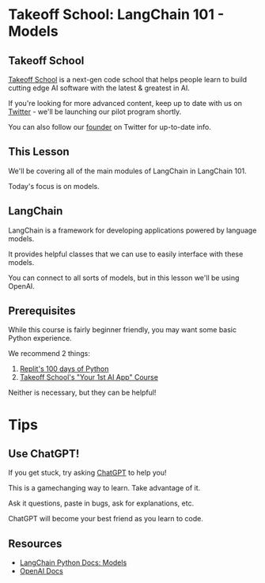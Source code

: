 # Takeoff School: LangChain 101 - Models

## Takeoff School

[Takeoff School](https://www.takeoff.school/) is a next-gen code school that helps people learn to build cutting edge AI software with the latest & greatest in AI.

If you're looking for more advanced content, keep up to date with us on [Twitter](https://twitter.com/TakeoffAI) - we'll be launching our pilot program shortly.

You can also follow our [founder](https://twitter.com/mckaywrigley) on Twitter for up-to-date info.

## This Lesson

We'll be covering all of the main modules of LangChain in LangChain 101.

Today's focus is on models.

## LangChain

LangChain is a framework for developing applications powered by language models.

It provides helpful classes that we can use to easily interface with these models.

You can connect to all sorts of models, but in this lesson we'll be using OpenAI.

## Prerequisites

While this course is fairly beginner friendly, you may want some basic Python experience.

We recommend 2 things:
1) [Replit's 100 days of Python](https://replit.com/learn/100-days-of-python/hub)
2) [Takeoff School's "Your 1st AI App" Course](https://replit.com/@MckayWrigley/Takeoff-School-Your-1st-AI-App?v=1)

Neither is necessary, but they can be helpful!

# Tips

## Use ChatGPT!

If you get stuck, try asking [ChatGPT](https://chat.openai.com/) to help you!

This is a gamechanging way to learn. Take advantage of it.

Ask it questions, paste in bugs, ask for explanations, etc.

ChatGPT will become your best friend as you learn to code.

## Resources

- [LangChain Python Docs: Models](https://python.langchain.com/en/latest/modules/models.html#)
- [OpenAI Docs](https://platform.openai.com/docs/introduction)